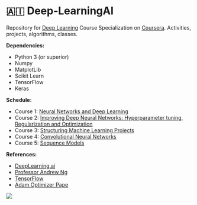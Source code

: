 # 🇦🇮 Deep-LearningAI



Repository for [Deep Learning](https://www.coursera.org/specializations/deep-learning) Course Specialization on [Coursera](https://www.coursera.org/). Activities, projects, algorithms, classes.

**Dependencies:**

- Python 3 (or superior)
- Numpy
- MatplotLib
- Scikit Learn
- TensorFlow
- Keras

**Schedule:**

- Course 1: [Neural Networks and Deep Learning](https://www.coursera.org/learn/neural-networks-deep-learning/home/)
- Course 2: [Improving Deep Neural Networks: Hyperparameter tuning, Regularization and Optimization](https://www.coursera.org/learn/deep-neural-network/)
- Course 3: [Structuring Machine Learning Projects](https://www.coursera.org/learn/machine-learning-projects)
- Course 4: [Convolutional Neural Networks](https://www.coursera.org/learn/convolutional-neural-networks)
- Course 5: [Sequence Models](https://www.coursera.org/learn/nlp-sequence-models)

**References:**
- [DeepLearning.ai](https://www.deeplearning.ai/)
- [Professor Andrew Ng](http://www.andrewng.org/)
- [TensorFlow](https://www.tensorflow.org)
- [Adam Optimizer Pape](https://arxiv.org/abs/1412.6980)

![](http://i.imgur.com/jt7JzRd.png)
